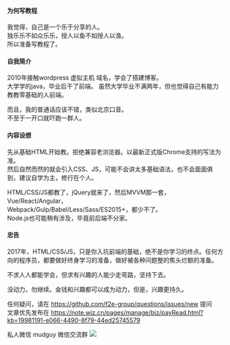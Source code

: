 #### 为何写教程
我觉得，自己是一个乐于分享的人。  
独乐乐不如众乐乐，授人以鱼不如授人以渔。  
所以准备写教程了。  

#### 自我简介
2010年接触wordpress 虚拟主机 域名，学会了搭建博客。  
大学学的java，毕业后干了前端。
虽然大学毕业不满两年，但也觉得自己有能力教教零基础的人前端。  

而且，我的普通话应该不错，类似北京口音。  
不至于一开口就吓跑一群人。  

#### 内容设想
先从基础HTML开始教。拒绝兼容老浏览器。以最新正式版Chrome支持的写法为准。  
然后自然而然的就会引入CSS、JS，可能不会讲太多基础语法，也不会面面俱到，建议自学为主，修行在个人。  


HTML/CSS/JS都教了，jQuery就来了，然后MVVM那一套，Vue/React/Angular，  
Webpack/Gulp/Babel/Less/Sass/ES2015+，都少不了。  
Node.js也可能稍有涉及，毕竟前后端不分家。  

#### 忠告  
2017年，HTML/CSS/JS，只是你入坑前端的基础，绝不是你学习的终点。任何方向的程序员，都要做好终身学习的准备，做好被各种问题整的焦头烂额的准备。  

不求人人都能学会，但求有兴趣的人能少走弯路，坚持下去。

没动力，勿继续。金钱和兴趣都可以成为动力，但是，兴趣更持久。  

任何疑问，请在 https://github.com/f2e-group/questions/issues/new 提问   
文章优先发布在 https://note.wiz.cn/pages/manage/biz/payRead.html?kb=19981191-e066-4490-8f79-44ed25745579  

私人微信 mudguy
微信交流群
![](http://webest.qiniudn.com/capture/mac/2016-12-26-091337.jpg)  
